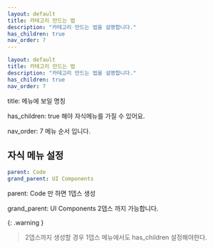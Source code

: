 ```yaml
---
layout: default
title: 카테고리 만드는 법
description: "카테고리 만드는 법을 설명합니다."
has_children: true
nav_order: 7
---
```


```yaml
layout: default
title: 카테고리 만드는 법
description: "카테고리 만드는 법을 설명합니다."
has_children: true
nav_order: 7
```

title: 메뉴에 보일 명칭

has_children: true  해야 자식메뉴를 가질 수 있어요.

nav_order: 7  메뉴 순서 입니다.

## 자식 메뉴 설정

```yaml
parent: Code
grand_parent: UI Components
```

parent: Code 만 하면 1뎁스 생성

grand_parent: UI Components  2뎁스 까지 가능합니다.

{: .warning }
> 2뎁스까지 생성할 경우 1뎁스 메뉴에서도 has_children 설정해야한다.
